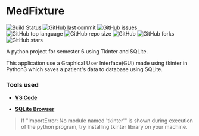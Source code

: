
# MedFixture
![Build Status](https://travis-ci.com/chauhannaman98/MedFixture.svg?branch=master)  ![GitHub last commit](https://img.shields.io/github/last-commit/chauhannaman98/MedFixture) ![GitHub issues](https://img.shields.io/github/issues/chauhannaman98/MedFixture)
   ![GitHub top language](https://img.shields.io/github/languages/top/chauhannaman98/MedFixture) ![GitHub repo size](https://img.shields.io/github/repo-size/chauhannaman98/MedFixture) ![GitHub](https://img.shields.io/github/license/chauhannaman98/MedFixture)
![GitHub forks](https://img.shields.io/github/forks/chauhannaman98/MedFixture?style=social)  ![GitHub stars](https://img.shields.io/github/stars/chauhannaman98/MedFixture?style=social)

A python project for semester 6 using Tkinter and SQLite.

This application use a Graphical User Interface(GUI) made using tkinter in Python3 which saves a patient's data to database using SQLite.

  

### Tools used
-  **[VS Code](https://code.visualstudio.com/)**

-  **[SQLite Browser](http://sqlitebrowser.org/)**

  

> If "ImportError: No module named 'tkinter'" is shown during execution of the python program, try installing tkinter library on your machine.